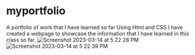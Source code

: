 # myportfolio
A portfolio of work that I have learned so far
Using Html and CSS I have created a webpage to showcase the information that 
I have learned in this class so far.
![Screenshot 2023-03-14 at 5 22 28 PM](https://user-images.githubusercontent.com/121259743/225139307-bab551f1-823e-4ca5-ab93-fcbe4eb57c2b.png)
![Screenshot 2023-03-14 at 5 22 39 PM](https://user-images.githubusercontent.com/121259743/225139317-77879393-1562-40eb-9f0e-0f70fd27dd1e.png)
